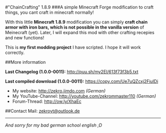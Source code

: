 #"ChainCrafting" 1.8.9
###A simple Minecraft Forge modification to craft things, you cant craft in minecraft normally!

With this little **Minecraft 1.8.9** modification you can simply **craft chain armor with iron bars, which is not possible in the vanilla version** of Meinecraft (yet).
Later,  I will expand this mod with other crafting recepies and new functions!

This is **my first modding project** I have scripted. I hope it will work correctly.

##More information

**Last Changelog (1.0.0-0011):** http://puu.sh/my2El/613f73f3b5.txt

**Last compiled download (1.0.0-0011):** https://copy.com/Ue7uQZcxj2FiuIDi

- My website: http://zekro.jimdo.com *(German)*
- My YouTube-Channel: http://youtube.com/zekrommaster110 *(German)*
- Forum-Thread: http://ow.ly/XhaEc

##Contact
Mail: zekroyt@outlook.de

---
*And sorry for my bad german school english ;D*
